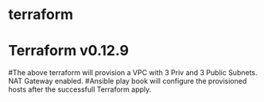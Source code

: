 # terraform
# Terraform v0.12.9
#The above terraform will provision a VPC with 3 Priv and 3 Public Subnets. NAT Gateway enabled.
#Ansible play book will configure the provisioned hosts after the successfull Terraform apply.

